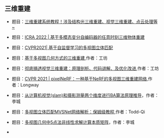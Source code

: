 ## 三维重建

- 题目：[三维重建系统教程！涉及结构光三维重建、视觉三维重建、点云处理等~](https://zhuanlan.zhihu.com/p/415888087)

- 题目：[ICRA 2022 | 基于多模态变分自编码器的任意时刻三维物体重建](https://zhuanlan.zhihu.com/p/483906051)
- 题目：[CVPR2021| 基于自监督学习的多视图立体匹配](https://zhuanlan.zhihu.com/p/509191956)

- 题目：[基于多视图几何方式的三维重建](https://mp.weixin.qq.com/s/CgR787PGpaswfnm2bzv-NQ),作者：工坊

- 题目：[彻底搞透视觉三维重建：原理剖析、代码讲解、及优化改进](https://mp.weixin.qq.com/s/aVPxhwnoA5g-QDZ06d88tg),作者：工坊

- 题目：[CVPR 2021 | pixelNeRF：一种基于NeRF的多视图三维重建网络](https://mp.weixin.qq.com/s/_BIJEe099JsYZpYX109Xbg),作者：Longway

- 题目：[从计算机视觉(slam)和摄影测量两个维度进行BA算法原理推导](https://mp.weixin.qq.com/s/BXNTdSUGO2BOXbZ5yVawVw)，作者：李城

- 题目：[多视图立体匹配MVSNet网络解析：保姆级教程](https://mp.weixin.qq.com/s/iCkHZUVTuPX7kHmoiacq-w),作者：Todd-Qi
- 题目：[多视图几何中5点法非线性求解计算本质矩阵](https://mp.weixin.qq.com/s/_Bqd-Vohe7fD7S5OOmoEfw)，作者：李城
- 